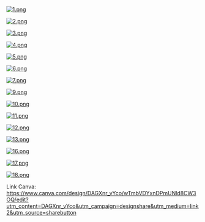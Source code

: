 [![1.png](https://i.postimg.cc/0NkZtvfQ/1.png)](https://postimg.cc/4Y0zdrjk)

[![2.png](https://i.postimg.cc/d056pfH9/2.png)](https://postimg.cc/4KhphWTK)

[![3.png](https://i.postimg.cc/zBMjXg1b/3.png)](https://postimg.cc/cgRYF6C0)

[![4.png](https://i.postimg.cc/T1Dcy3Rk/4.png)](https://postimg.cc/64BZgw4R)

[![5.png](https://i.postimg.cc/jqwc3Zzz/5.png)](https://postimg.cc/LhSjnkQX)

[![6.png](https://i.postimg.cc/htg0jnNr/6.png)](https://postimg.cc/4mLcLDf7)

[![7.png](https://i.postimg.cc/6QpLr0W4/7.png)](https://postimg.cc/NKZHYRrQ)



[![9.png](https://i.postimg.cc/hPKJQGPf/9.png)](https://postimg.cc/fkgW6DdN)

[![10.png](https://i.postimg.cc/7hKq2wm2/10.png)](https://postimg.cc/D4bVVkVv)

[![11.png](https://i.postimg.cc/1X3QPbs5/11.png)](https://postimg.cc/TLFSJ7KZ)

[![12.png](https://i.postimg.cc/Y2DcYntY/12.png)](https://postimg.cc/rz4YL90w)

[![13.png](https://i.postimg.cc/brsBmPqb/13.png)](https://postimg.cc/fSQCb6tT)


[![16.png](https://i.postimg.cc/Zqsgp0SZ/16.png)](https://postimg.cc/06mcqkjH)

[![17.png](https://i.postimg.cc/J0Vp5kdw/17.png)](https://postimg.cc/bDg0zshL)

[![18.png](https://i.postimg.cc/FHWGnqnV/18.png)](https://postimg.cc/LJPzJySJ)

Link Canva: https://www.canva.com/design/DAGXnr_vYco/wTmbVDYxnDPmUNld8CW3OQ/edit?utm_content=DAGXnr_vYco&utm_campaign=designshare&utm_medium=link2&utm_source=sharebutton
